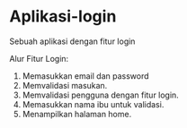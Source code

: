 # Aplikasi-login
Sebuah aplikasi dengan fitur login

Alur Fitur Login:
1. Memasukkan email dan password
2. Memvalidasi masukan.
3. Memvalidasi pengguna dengan fitur login.
4. Memasukkan nama ibu untuk validasi.
5. Menampilkan halaman home.

